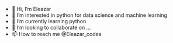 - 👋 Hi, I’m Eleazar
- 👀 I’m interested in python for data science and machine learning 
- 🌱 I’m currently learning python
- 💞️ I’m looking to collaborate on ...
- 📫 How to reach me @Eleazar_codes

<!---
Elly0816/Elly0816 is a ✨ special ✨ repository because its `README.md` (this file) appears on your GitHub profile.
You can click the Preview link to take a look at your changes.
--->
